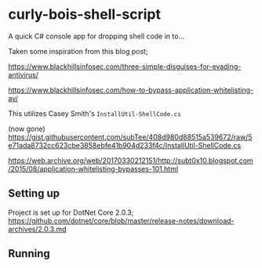 # curly-bois-shell-script
A quick C# console app for dropping shell code in to...

Taken some inspiration from this blog post;

https://www.blackhillsinfosec.com/three-simple-disguises-for-evading-antivirus/



https://www.blackhillsinfosec.com/how-to-bypass-application-whitelisting-av/

This utilizes Casey Smith's `InstallUtil-ShellCode.cs`

(now gone)
https://gist.githubusercontent.com/subTee/408d980d88515a539672/raw/5e71ada8732cc623cbe3858ebfe41b904d233f4c/InstallUtil-ShellCode.cs

https://web.archive.org/web/20170330212151/http://subt0x10.blogspot.com/2015/08/application-whitelisting-bypasses-101.html


## Setting up

Project is set up for DotNet Core 2.0.3;
https://github.com/dotnet/core/blob/master/release-notes/download-archives/2.0.3.md


## Running


